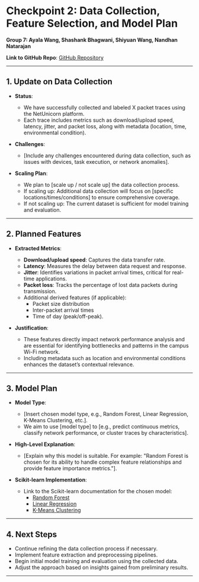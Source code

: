 # Checkpoint 2: Data Collection, Feature Selection, and Model Plan

**Group 7: Ayala Wang, Shashank Bhagwani, Shiyuan Wang, Nandhan Natarajan**

**Link to GitHub Repo**: [GitHub Repository](https://github.com/AyalaWang/cs190Nproject.git)

---

## 1. Update on Data Collection

- **Status**: 
  - We have successfully collected and labeled X packet traces using the NetUnicorn platform.
  - Each trace includes metrics such as download/upload speed, latency, jitter, and packet loss, along with metadata (location, time, environmental condition).

- **Challenges**: 
  - [Include any challenges encountered during data collection, such as issues with devices, task execution, or network anomalies].

- **Scaling Plan**:
  - We plan to [scale up / not scale up] the data collection process. 
  - If scaling up: Additional data collection will focus on [specific locations/times/conditions] to ensure comprehensive coverage.
  - If not scaling up: The current dataset is sufficient for model training and evaluation.

---

## 2. Planned Features

- **Extracted Metrics**:
  - **Download/upload speed**: Captures the data transfer rate.
  - **Latency**: Measures the delay between data request and response.
  - **Jitter**: Identifies variations in packet arrival times, critical for real-time applications.
  - **Packet loss**: Tracks the percentage of lost data packets during transmission.
  - Additional derived features (if applicable):
    - Packet size distribution
    - Inter-packet arrival times
    - Time of day (peak/off-peak).

- **Justification**:
  - These features directly impact network performance analysis and are essential for identifying bottlenecks and patterns in the campus Wi-Fi network.
  - Including metadata such as location and environmental conditions enhances the dataset’s contextual relevance.

---

## 3. Model Plan

- **Model Type**: 
  - [Insert chosen model type, e.g., Random Forest, Linear Regression, K-Means Clustering, etc.].
  - We aim to use [model type] to [e.g., predict continuous metrics, classify network performance, or cluster traces by characteristics].

- **High-Level Explanation**:
  - [Explain why this model is suitable. For example: "Random Forest is chosen for its ability to handle complex feature relationships and provide feature importance metrics."].

- **Scikit-learn Implementation**:
  - Link to the Scikit-learn documentation for the chosen model:
    - [Random Forest](https://scikit-learn.org/stable/modules/generated/sklearn.ensemble.RandomForestClassifier.html)
    - [Linear Regression](https://scikit-learn.org/stable/modules/generated/sklearn.linear_model.LinearRegression.html)
    - [K-Means Clustering](https://scikit-learn.org/stable/modules/generated/sklearn.cluster.KMeans.html)

---

## 4. Next Steps

- Continue refining the data collection process if necessary.
- Implement feature extraction and preprocessing pipelines.
- Begin initial model training and evaluation using the collected data.
- Adjust the approach based on insights gained from preliminary results.

---